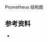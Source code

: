 <!-- ---
title: Prometheus 结构图
date: 2019-08-10 15:27:56
category: showcode, prometheus
--- -->

Prometheus 结构图



## 参考资料

- []()